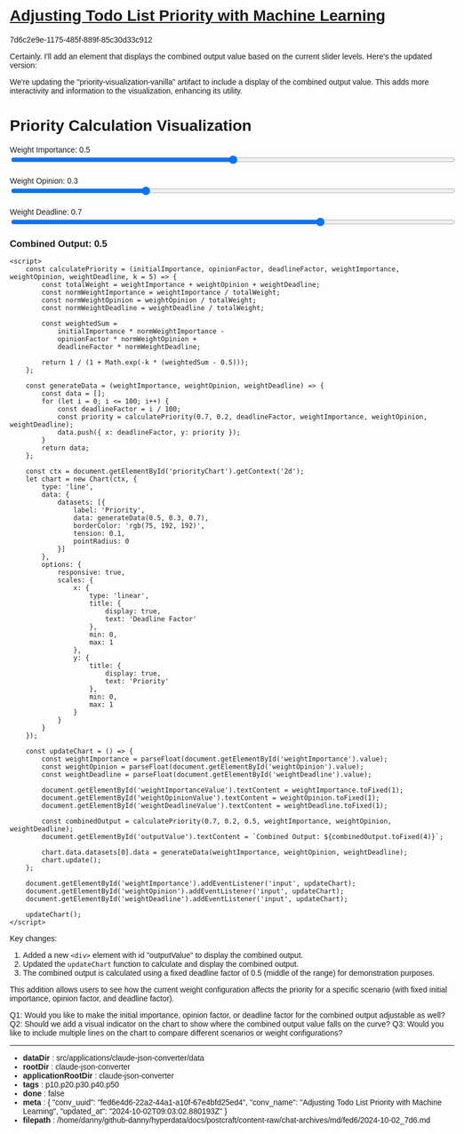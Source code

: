 # [Adjusting Todo List Priority with Machine Learning](https://claude.ai/chat/fed6e4d6-22a2-44a1-a10f-67e4bfd25ed4)

7d6c2e9e-1175-485f-889f-85c30d33c912

 Certainly. I'll add an element that displays the combined output value based on the current slider levels. Here's the updated version:

<antThinking>We're updating the "priority-visualization-vanilla" artifact to include a display of the combined output value. This adds more interactivity and information to the visualization, enhancing its utility.</antThinking>

<antArtifact identifier="priority-visualization-vanilla" type="text/html" title="Priority Calculation Visualization with Combined Output">
<!DOCTYPE html>
<html lang="en">
<head>
    <meta charset="UTF-8">
    <meta name="viewport" content="width=device-width, initial-scale=1.0">
    <title>Priority Calculation Visualization</title>
    <script src="https://cdnjs.cloudflare.com/ajax/libs/Chart.js/3.7.0/chart.min.js"></script>
    <style>
        body { font-family: Arial, sans-serif; max-width: 800px; margin: 0 auto; padding: 20px; }
        .slider-container { margin-bottom: 20px; }
        input[type="range"] { width: 100%; }
        #outputValue { font-size: 1.2em; font-weight: bold; margin-top: 20px; }
    </style>
</head>
<body>
    <h1>Priority Calculation Visualization</h1>
    <div class="slider-container">
        <label for="weightImportance">Weight Importance: <span id="weightImportanceValue">0.5</span></label>
        <input type="range" id="weightImportance" min="0" max="1" step="0.1" value="0.5">
    </div>
    <div class="slider-container">
        <label for="weightOpinion">Weight Opinion: <span id="weightOpinionValue">0.3</span></label>
        <input type="range" id="weightOpinion" min="0" max="1" step="0.1" value="0.3">
    </div>
    <div class="slider-container">
        <label for="weightDeadline">Weight Deadline: <span id="weightDeadlineValue">0.7</span></label>
        <input type="range" id="weightDeadline" min="0" max="1" step="0.1" value="0.7">
    </div>
    <div id="outputValue">Combined Output: 0.5</div>
    <canvas id="priorityChart"></canvas>

    <script>
        const calculatePriority = (initialImportance, opinionFactor, deadlineFactor, weightImportance, weightOpinion, weightDeadline, k = 5) => {
            const totalWeight = weightImportance + weightOpinion + weightDeadline;
            const normWeightImportance = weightImportance / totalWeight;
            const normWeightOpinion = weightOpinion / totalWeight;
            const normWeightDeadline = weightDeadline / totalWeight;

            const weightedSum = 
                initialImportance * normWeightImportance -
                opinionFactor * normWeightOpinion +
                deadlineFactor * normWeightDeadline;

            return 1 / (1 + Math.exp(-k * (weightedSum - 0.5)));
        };

        const generateData = (weightImportance, weightOpinion, weightDeadline) => {
            const data = [];
            for (let i = 0; i <= 100; i++) {
                const deadlineFactor = i / 100;
                const priority = calculatePriority(0.7, 0.2, deadlineFactor, weightImportance, weightOpinion, weightDeadline);
                data.push({ x: deadlineFactor, y: priority });
            }
            return data;
        };

        const ctx = document.getElementById('priorityChart').getContext('2d');
        let chart = new Chart(ctx, {
            type: 'line',
            data: {
                datasets: [{
                    label: 'Priority',
                    data: generateData(0.5, 0.3, 0.7),
                    borderColor: 'rgb(75, 192, 192)',
                    tension: 0.1,
                    pointRadius: 0
                }]
            },
            options: {
                responsive: true,
                scales: {
                    x: {
                        type: 'linear',
                        title: {
                            display: true,
                            text: 'Deadline Factor'
                        },
                        min: 0,
                        max: 1
                    },
                    y: {
                        title: {
                            display: true,
                            text: 'Priority'
                        },
                        min: 0,
                        max: 1
                    }
                }
            }
        });

        const updateChart = () => {
            const weightImportance = parseFloat(document.getElementById('weightImportance').value);
            const weightOpinion = parseFloat(document.getElementById('weightOpinion').value);
            const weightDeadline = parseFloat(document.getElementById('weightDeadline').value);

            document.getElementById('weightImportanceValue').textContent = weightImportance.toFixed(1);
            document.getElementById('weightOpinionValue').textContent = weightOpinion.toFixed(1);
            document.getElementById('weightDeadlineValue').textContent = weightDeadline.toFixed(1);

            const combinedOutput = calculatePriority(0.7, 0.2, 0.5, weightImportance, weightOpinion, weightDeadline);
            document.getElementById('outputValue').textContent = `Combined Output: ${combinedOutput.toFixed(4)}`;

            chart.data.datasets[0].data = generateData(weightImportance, weightOpinion, weightDeadline);
            chart.update();
        };

        document.getElementById('weightImportance').addEventListener('input', updateChart);
        document.getElementById('weightOpinion').addEventListener('input', updateChart);
        document.getElementById('weightDeadline').addEventListener('input', updateChart);

        updateChart();
    </script>
</body>
</html>
</antArtifact>

Key changes:

1. Added a new `<div>` element with id "outputValue" to display the combined output.
2. Updated the `updateChart` function to calculate and display the combined output.
3. The combined output is calculated using a fixed deadline factor of 0.5 (middle of the range) for demonstration purposes.

This addition allows users to see how the current weight configuration affects the priority for a specific scenario (with fixed initial importance, opinion factor, and deadline factor).

Q1: Would you like to make the initial importance, opinion factor, or deadline factor for the combined output adjustable as well?
Q2: Should we add a visual indicator on the chart to show where the combined output value falls on the curve?
Q3: Would you like to include multiple lines on the chart to compare different scenarios or weight configurations?

---

* **dataDir** : src/applications/claude-json-converter/data
* **rootDir** : claude-json-converter
* **applicationRootDir** : claude-json-converter
* **tags** : p10.p20.p30.p40.p50
* **done** : false
* **meta** : {
  "conv_uuid": "fed6e4d6-22a2-44a1-a10f-67e4bfd25ed4",
  "conv_name": "Adjusting Todo List Priority with Machine Learning",
  "updated_at": "2024-10-02T09:03:02.880193Z"
}
* **filepath** : /home/danny/github-danny/hyperdata/docs/postcraft/content-raw/chat-archives/md/fed6/2024-10-02_7d6.md